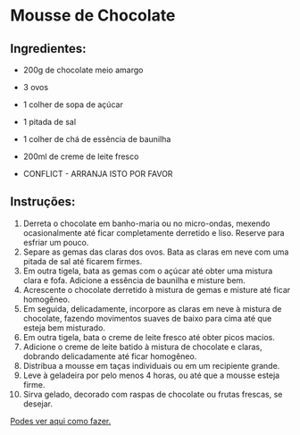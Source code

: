 #  Mousse de Chocolate

## Ingredientes:
- 200g de chocolate meio amargo
- 3 ovos
- 1 colher de sopa de açúcar
- 1 pitada de sal
- 1 colher de chá de essência de baunilha
- 200ml de creme de leite fresco

- CONFLICT - ARRANJA ISTO POR FAVOR

## Instruções:
1. Derreta o chocolate em banho-maria ou no micro-ondas, mexendo ocasionalmente até ficar completamente derretido e liso. Reserve para esfriar um pouco.
2. Separe as gemas das claras dos ovos. Bata as claras em neve com uma pitada de sal até ficarem firmes.
3. Em outra tigela, bata as gemas com o açúcar até obter uma mistura clara e fofa. Adicione a essência de baunilha e misture bem.
4. Acrescente o chocolate derretido à mistura de gemas e misture até ficar homogêneo.
5. Em seguida, delicadamente, incorpore as claras em neve à mistura de chocolate, fazendo movimentos suaves de baixo para cima até que esteja bem misturado.
6. Em outra tigela, bata o creme de leite fresco até obter picos macios.
7. Adicione o creme de leite batido à mistura de chocolate e claras, dobrando delicadamente até ficar homogêneo.
8. Distribua a mousse em taças individuais ou em um recipiente grande.
9. Leve à geladeira por pelo menos 4 horas, ou até que a mousse esteja firme.
10. Sirva gelado, decorado com raspas de chocolate ou frutas frescas, se desejar.

[Podes ver aqui como fazer.](https://saboreiaavida.nestle.pt/cozinhar/receita/mousse-de-chocolate)
